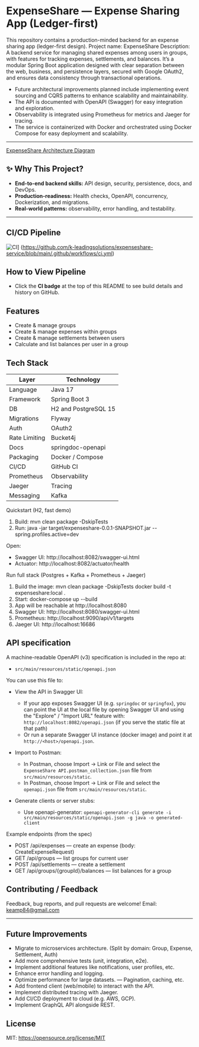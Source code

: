 # ExpenseShare — Expense Sharing App (Ledger-first)

This repository contains a production-minded backend for an expense sharing app (ledger-first design).
Project name: ExpenseShare 
Description: A backend service for managing shared expenses among users in groups, with features for tracking expenses, settlements, and balances.
It’s a modular Spring Boot application designed with clear separation between the web, business, and persistence layers, secured with Google OAuth2, and ensures data consistency through transactional operations.
* Future architectural improvements planned include implementing event sourcing and CQRS patterns to enhance scalability and maintainability.
* The API is documented with OpenAPI (Swagger) for easy integration and exploration.
* Observability is integrated using Prometheus for metrics and Jaeger for tracing.
* The service is containerized with Docker and orchestrated using Docker Compose for easy deployment and scalability.
---

[ExpenseShare Architecture Diagram](src/main/resources/assets/expenseshare-diagram.png)


## ✨ Why This Project?
- **End-to-end backend skills:** API design, security, persistence, docs, and DevOps.
- **Production-readiness:** Health checks, OpenAPI, concurrency, Dockerization, and migrations.
- **Real-world patterns:** observability, error handling, and testability.

---
## CI/CD Pipeline
![CI](https://github.com/k-leadingsolutions/expenseshare-service/actions/workflows/ci.yml/badge.svg)]
(https://github.com/k-leadingsolutions/expenseshare-service/blob/main/.github/workflows/ci.yml)

## How to View Pipeline

- Click the **CI badge** at the top of this README to see build details and history on GitHub.

## Features
- Create & manage groups
- Create & manage expenses within groups
- Create & manage settlements between users
- Calculate and list balances per user in a group


## Tech Stack
| Layer         | Technology                  |
|---------------|-----------------------------|
| Language      | Java 17                     |
| Framework     | Spring Boot 3               |
| DB            | H2 and PostgreSQL 15        |
| Migrations    | Flyway                      |
| Auth          | OAuth2                      |
| Rate Limiting | Bucket4j                    |
| Docs          | springdoc-openapi           |
| Packaging     | Docker / Compose            |
| CI/CD         | GitHub CI                   |
| Prometheus       | Observability |
| Jaeger       | Tracing                      |  
| Messaging       | Kafka                     |

Quickstart (H2, fast demo)
1. Build:
   mvn clean package -DskipTests
2. Run:
   java -jar target/expenseshare-0.0.1-SNAPSHOT.jar --spring.profiles.active=dev

Open:
- Swagger UI: http://localhost:8082/swagger-ui.html
- Actuator: http://localhost:8082/actuator/health

Run full stack (Postgres + Kafka + Prometheus + Jaeger)
1. Build the image:
   mvn clean package -DskipTests
   docker build -t expenseshare:local .
2. Start:
   docker-compose up --build
3. App will be reachable at http://localhost:8080
4. Swagger UI: http://localhost:8080/swagger-ui.html
5. Prometheus: http://localhost:9090/api/v1/targets
6. Jaeger UI: http://localhost:16686

API specification
-----------------
A machine-readable OpenAPI (v3) specification is included in the repo at:
- `src/main/resources/static/openapi.json`

You can use this file to:
- View the API in Swagger UI:
    - If your app exposes Swagger UI (e.g. `springdoc` or `springfox`), you can point the UI at the local file by opening Swagger UI and using the "Explore" / "Import URL" feature with:
      `http://localhost:8082/openapi.json` (if you serve the static file at that path)
    - Or run a separate Swagger UI instance (docker image) and point it at `http://<host>/openapi.json`.

- Import to Postman:
     - In Postman, choose Import → Link or File and select the `ExpenseShare API.postman_collection.json` file from `src/main/resources/static`.
    - In Postman, choose Import → Link or File and select the `openapi.json` file from `src/main/resources/static`.

- Generate clients or server stubs:
    - Use openapi-generator: `openapi-generator-cli generate -i src/main/resources/static/openapi.json -g java -o generated-client`

Example endpoints (from the spec)
- POST /api/expenses — create an expense (body: CreateExpenseRequest)
- GET  /api/groups — list groups for current user
- POST /api/settlements — create a settlement
- GET  /api/groups/{groupId}/balances — list balances for a group

## Contributing / Feedback

Feedback, bug reports, and pull requests are welcome! 
Email: keamp84@gmail.com

---
## Future Improvements
- Migrate to microservices architecture. (Split by domain: Group, Expense, Settlement, Auth)
- Add more comprehensive tests (unit, integration, e2e).
- Implement additional features like notifications, user profiles, etc.
- Enhance error handling and logging.
- Optimize performance for large datasets. — Pagination, caching, etc.
- Add frontend client (web/mobile) to interact with the API.
- Implement distributed tracing with Jaeger.
- Add CI/CD deployment to cloud (e.g. AWS, GCP).
- Implement GraphQL API alongside REST.


## License

MIT: https://opensource.org/license/MIT

```
